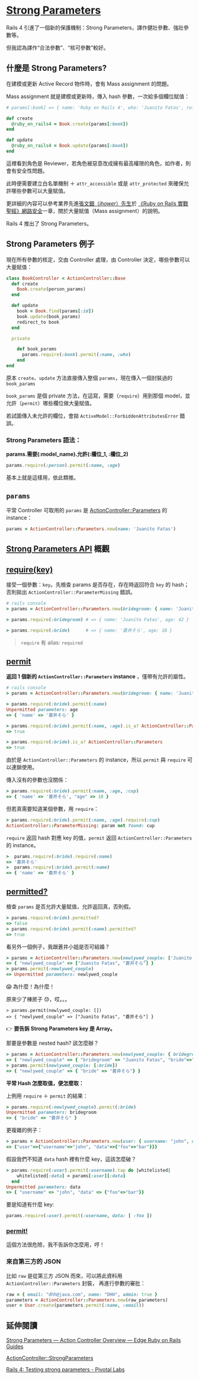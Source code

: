# [Strong Parameters](https://github.com/rails/strong_parameters)

Rails 4 引進了一個新的保護機制：Strong Parameters，譯作健壯參數、強壯參數等。

但我認為譯作“合法參數”、“核可參數”較好。

## 什麼是 Strong Parameters?

在建模或更新 Active Record 物件時，會有 Mass assignment 的問題。

Mass assignment 就是建模或更新時，傳入 hash 參數，一次給多個欄位賦值：

```ruby
# params[:book] => { name: 'Ruby on Rails 4', who: 'Juanito Fatas', role: :reviewer }

def create
  @ruby_on_rails4 = Book.create(params[:book])
end

def update
  @ruby_on_rails4 = Book.update(params[:book])
end
```

這裡看到角色是 Reviewer，若角色被惡意改成擁有最高權限的角色，如作者，則會有安全性問題。

此時便需要建立白名單機制 ＋ `attr_accessible` 或是 `attr_protected` 來確保允許哪些參數可以大量賦值。

更詳細的內容可以參考業界先進[張文鈿（_ihower_）先生](https://ihower.tw/)於 [《Ruby on Rails 實戰聖經》網路安全](http://ihower.tw/rails3/security.html)一章，關於大量賦值（Mass assignment）的說明。

Rails 4 推出了 Strong Parameters。

## Strong Parameters 例子

現在所有參數的核定，交由 Controller 處理，由 Controller 決定，哪些參數可以大量賦值：

```ruby
class BookController < ActionController::Base
  def create
    Book.create(person_params)
  end

  def update
    book = Book.find(params[:id])
    book.update(book_params)
    redirect_to book
  end

  private

    def book_params
      params.require(:book).permit(:name, :who)
    end
end
```

原本 `create`、`update` 方法直接傳入整個 `params`，現在傳入一個封裝過的 `book_params`

`book_params` 是個 private 方法，在這寫，需要（`require`）用到那個 model，並允許（`permit`）哪些欄位做大量賦值。

若試圖傳入未允許的欄位，會拋 `ActiveModel::ForbiddenAttributesError` 錯誤。

### Strong Parameters 語法：

__params.需要(:model_name).允許(:欄位_1, :欄位_2)__

```ruby
params.require(:person).permit(:name, :age)
```

基本上就是這樣用，依此類推。

## `params`

平常 Controller 可取用的 `params` 是 [ActionController::Parameters](http://edgeapi.rubyonrails.org/classes/ActionController/Parameters.html) 的 instance：

```ruby
params = ActionController::Parameters.new(name: 'Juanito Fatas')
```

## [Strong Parameters API](http://edgeapi.rubyonrails.org/classes/ActionController/Parameters.html) 概觀

## [require(key)](http://edgeapi.rubyonrails.org/classes/ActionController/Parameters.html#method-i-require)

接受一個參數：`key`。先檢查 params 是否存在，存在時返回符合 `key` 的 hash；否則拋出 `ActionController::ParameterMissing` 錯誤。

```ruby
# rails console
> params = ActionController::Parameters.new(bridegroom: { name: 'Juanito Fatas', age: 42 }, bride: { name: '蒼井そら', age: 18 })

> params.require(:bridegroom) # => { name: 'Juanito Fatas', age: 42 }

> params.require(:bride)      # => { name: '蒼井そら', age: 18 }
```

> `require` 有 alias: `required`

## [permit](http://edgeapi.rubyonrails.org/classes/ActionController/Parameters.html#method-i-permit)

__返回 1 個新的 `ActionController::Parameters` instance__ ，僅帶有允許的屬性。

```ruby
# rails console
> params = ActionController::Parameters.new(bridegroom: { name: 'Juanito Fatas', age: 42 }, bride: { name: '蒼井そら', age: 18 })

> params.require(:bride).permit(:name)
Unpermitted parameters: age
=> { 'name' => '蒼井そら' }

> params.require(:bride).permit(:name, :age).is_a? ActionController::Parameters
=> true

> params.require(:bride).is_a? ActionController::Parameters
=> true
```

由於是 `ActionController::Parameters` 的 instance，所以 `permit` 與 `require` 可以連鎖使用。

傳入沒有的參數也沒關係：

```ruby
> params.require(:bride).permit(:name, :age, :cup)
=> { 'name' => '蒼井そら', "age" => 18 }
```

但若真需要知道某個參數，用 `require`：

```ruby
> params.require(:bride).permit(:name, :age).require(:cup)
ActionController::ParameterMissing: param not found: cup
```

`require` 返回 hash 對應 key 的值，`permit` 返回 `ActionController::Parameters` 的 instance。

```ruby
>  params.require(:bride).require(:name)
=> '蒼井そら'
>  params.require(:bride).permit(:name)
=> { 'name' => '蒼井そら' }
```

## [permitted?](http://edgeapi.rubyonrails.org/classes/ActionController/Parameters.html#method-i-permitted-3F)

檢查 `params` 是否允許大量賦值，允許返回真，否則假。

```ruby
> params.require(:bride).permitted?
=> false
> params.require(:bride).permit(:name).permitted?
=> true
```

看另外一個例子，我跟蒼井小姐是否可結婚？

```ruby
> params = ActionController::Parameters.new(newlywed_couple: ['Juanito Fatas', '蒼井そら'])
=> { "newlywed_couple" => ["Juanito Fatas", "蒼井そら"] }
> params.permit(:newlywed_couple)
=> Unpermitted parameters: newlywed_couple
```

:scream: 為什麼！為什麼！

原來少了棟房子 :sweat:，哎。。。

```
> params.permit(newlywed_couple: [])
=> { "newlywed_couple" => ["Juanito Fatas", "蒼井そら"] }
```

:point_right: __要告訴 Strong Parameters key 是 Array。__

那要是參數是 nested hash? 該怎麼辦？

```ruby
> params = ActionController::Parameters.new(newlywed_couple: { bridegroom: 'Juanito Fatas', bride: '蒼井そら' })
=> { "newlywed_couple" => { "bridegroom" => "Juanito Fatas", "bride"=>"蒼井そら"} }
> params.permit(newlywed_couple: [:bride])
=> { "newlywed_couple" => { "bride" => "蒼井そら"} }
```

__平常 Hash 怎麼取值，便怎麼取：__

上例用 `require` ＋ `permit` 的結果：

```ruby
> params.require(:newlywed_couple).permit(:bride)
Unpermitted parameters: bridegroom
=> { "bride" => "蒼井そら" }
```

更複雜的例子：

```ruby
> params = ActionController::Parameters.new(user: { username: "john", data: { foo: "bar" } })
=> {"user"=>{"username"=>"john", "data"=>{"foo"=>"bar"}}}
```

假設我們不知道 `data` hash 裡有什麼 key，這該怎麼破？

```ruby
> params.require(:user).permit(:username).tap do |whitelisted|
    whitelisted[:data] = params[:user][:data]
  end
Unpermitted parameters: data
=> { "username" => "john", "data" => {"foo"=>"bar"}}
```

要是知道有什麼 key:

```ruby
params.require(:user).permit(:username, data: [ :foo ])
```

### [permit!](http://edgeapi.rubyonrails.org/classes/ActionController/Parameters.html#method-i-permit-21)

這個方法很危險，我不告訴你怎麼用，哼！

### 來自第三方的 JSON

比如 `raw` 是從第三方 JSON 而來，可以將此資料用 `ActionController::Parameters` 封裝，
再進行參數的審批：

```ruby
raw = { email: "dhh@java.com", name: "DHH", admin: true }
parameters = ActionController::Parameters.new(raw_parameters)
user = User.create(parameters.permit(:name, :email))
```

## 延伸閱讀

[Strong Parameters — Action Controller Overview — Edge Ruby on Rails Guides](http://edgeguides.rubyonrails.org/action_controller_overview.html#strong-parameters)

[ActionController::StrongParameters](http://edgeapi.rubyonrails.org/classes/ActionController/StrongParameters.html)

[Rails 4: Testing strong parameters - Pivotal Labs](http://pivotallabs.com/rails-4-testing-strong-parameters/)
